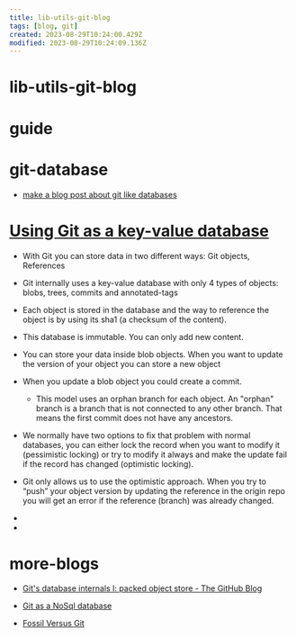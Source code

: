 ```yaml
---
title: lib-utils-git-blog
tags: [blog, git]
created: 2023-08-29T10:24:00.429Z
modified: 2023-08-29T10:24:09.136Z
---
```


# lib-utils-git-blog

# guide

# git-database
- [make a blog post about git like databases](https://github.com/multun/blog/issues/4)
# [Using Git as a key-value database](https://secure-git.guide/015_How-to-use-Git-as-a-database/)
- With Git you can store data in two different ways: Git objects, References
- Git internally uses a key-value database with only 4 types of objects: blobs, trees, commits and annotated-tags
- Each object is stored in the database and the way to reference the object is by using its sha1 (a checksum of the content).
- This database is immutable. You can only add new content.

- You can store your data inside blob objects. When you want to update the version of your object you can store a new object
- When you update a blob object you could create a commit.
  - This model uses an orphan branch for each object. An "orphan" branch is a branch that is not connected to any other branch. That means the first commit does not have any ancestors.

- We normally have two options to fix that problem with normal databases, you can either lock the record when you want to modify it (pessimistic locking) or try to modify it always and make the update fail if the record has changed (optimistic locking).
- Git only allows us to use the optimistic approach. When you try to “push” your object version by updating the reference in the origin repo you will get an error if the reference (branch) was already changed.

- 
- 

# more-blogs
- [Git's database internals I: packed object store - The GitHub Blog](https://github.blog/2022-08-29-gits-database-internals-i-packed-object-store/)

- [Git as a NoSql database](https://www.kenneth-truyers.net/2016/10/13/git-nosql-database/)

- [Fossil Versus Git](https://fossil-scm.org/home/doc/trunk/www/fossil-v-git.wiki)
